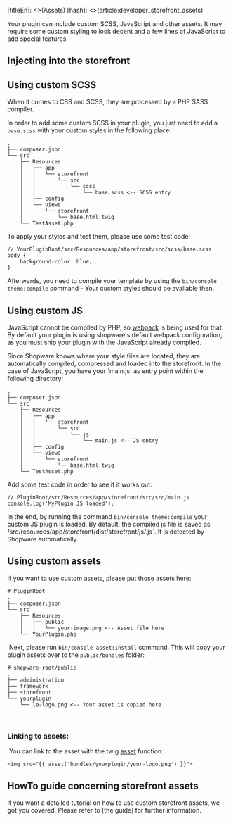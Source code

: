 [titleEn]: <>(Assets)
[hash]: <>(article:developer_storefront_assets)

Your plugin can include custom SCSS, JavaScript and other assets. It may require some custom styling 
to look decent and a few lines of JavaScript to add special features.

## Injecting into the storefront


## Using custom SCSS
When it comes to CSS and SCSS, they are processed by a PHP SASS compiler.

In order to add some custom SCSS in your plugin, you just need to add a `base.scss` with your custom styles in the
following place:
```
.
├── composer.json
└── src
    ├── Resources
    │   ├── app
    │   │   └── storefront
    │   │       └── src
    │   │           └── scss
    │   │               └── base.scss <-- SCSS entry
    │   ├── config
    │   └── views
    │       └── storefront
    │           └── base.html.twig
    └── TestAsset.php
```

To apply your styles and test them, please use some test code:
```
// YourPluginRoot/src/Resources/app/storefront/src/scss/base.scss
body {
    background-color: blue;
}
```
Afterwards, you need to compile your template by using the `bin/console theme:compile` command - Your custom styles 
should be available then.

## Using custom JS

JavaScript cannot be compiled by PHP, so [webpack](https://webpack.js.org/) is being used for that.
By default your plugin is using shopware's default webpack configuration, as you must ship your plugin 
with the JavaScript already compiled. 

Since Shopware knows where your style files are located, they are automatically compiled, compressed 
and loaded into the storefront. In the case of JavaScript, 
you have your 'main.js' as entry point within the following directory:
```
.
├── composer.json
└── src
    ├── Resources
    │   ├── app
    │   │   └── storefront
    │   │       └── src
    │   │           └── js
    │   │               └── main.js <-- JS entry
    │   ├── config
    │   └── views
    │       └── storefront
    │           └── base.html.twig
    └── TestAsset.php
```

Add some test code in order to see if it works out:
```
// PluginRoot/src/Resources/app/storefront/src/src/main.js
console.log('MyPlugin JS loaded');
```

In the end, by running the command `bin/console theme:compile` your custom JS plugin is loaded. 
By default, the compiled js file is saved as 
<plugin root>/src/resources/app/storefront/dist/storefront/js/<plugin-name>.js`.
It is detected by Shopware automatically.

## Using custom assets

If you want to use custom assets, please put those assets here:
​
```
# PluginRoot
.
├── composer.json
└── src
    ├── Resources
    │   ├── public
    │   │   └── your-image.png <-- Asset file here
    └── YourPlugin.php
```
​
Next, please run `bin/console asset:install` command. This will copy your plugin assets over to the 
`public/bundles` folder:
​
```
# shopware-root/public
.
├── administration
├── framework
├── storefront
└── yourplugin
    └── le-logo.png <-- Your asset is copied here
```
​
### Linking to assets:
​
You can link to the asset with the twig 
[asset](https://symfony.com/doc/current/templates.html#linking-to-css-javascript-and-image-assets) function:
​
```
<img src="{{ asset('bundles/yourplugin/your-logo.png') }}">
```

## HowTo guide concerning storefront assets

If you want a detailed tutorial on how to use custom storefront assets, we got you covered. Please refer to 
[the guide] for further information. 
